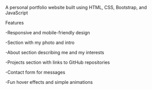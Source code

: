 A personal portfolio website built using HTML, CSS, Bootstrap, and JavaScript

Features

-Responsive and mobile-friendly design

-Section with my photo and intro

-About section describing me and my interests

-Projects section with links to GitHub repositories

-Contact form for messages

-Fun hover effects and simple animations
